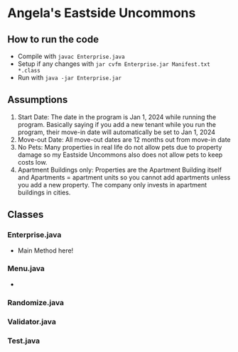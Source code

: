 # Angela's Eastside Uncommons

## How to run the code

* Compile with `javac Enterprise.java`
* Setup if any changes with `jar cvfm Enterprise.jar Manifest.txt *.class`
* Run with `java -jar Enterprise.jar`


## Assumptions

1. Start Date: The date in the program is Jan 1, 2024 while running the program. 
    Basically saying if you add a new tenant while you run the program, their move-in date will automatically be set to Jan 1, 2024
2. Move-out Date: All move-out dates are 12 months out from move-in date
3. No Pets: Many properties in real life do not allow pets due to property damage so my Eastside Uncommons also does not allow pets to keep costs low.
4. Apartment Buildings only: Properties are the Apartment Building itself and Apartments = apartment units so you cannot add apartments unless you add a new property. The company only invests in apartment buildings in cities.

## Classes

### Enterprise.java

* Main Method here!

### Menu.java

* 

### Randomize.java

### Validator.java

### Test.java